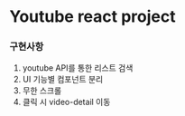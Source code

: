 # Youtube react project

### 구현사항

1. youtube API를 통한 리스트 검색
2. UI 기능별 컴포넌트 분리
3. 무한 스크롤
4. 클릭 시 video-detail 이동
